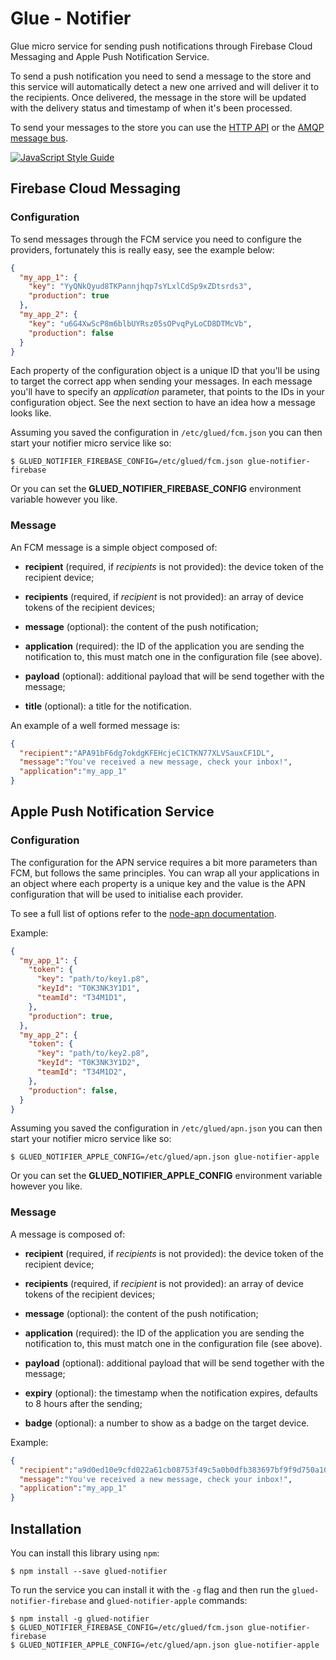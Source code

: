Glue - Notifier
===============

Glue micro service for sending push notifications through Firebase Cloud Messaging
and Apple Push Notification Service.

To send a push notification you need to send a message to the store and this 
service will automatically detect a new one arrived and will deliver it to the 
recipients. Once delivered, the message in the store will be updated with the
delivery status and timestamp of when it's been processed.

To send your messages to the store you can use the 
[HTTP API](https://github.com/ggioffreda/glued-store#http-api) or the
[AMQP message bus](https://github.com/ggioffreda/glued-store#amqp-api).

[![JavaScript Style Guide](https://img.shields.io/badge/code%20style-standard-brightgreen.svg)](http://standardjs.com/)

Firebase Cloud Messaging
------------------------

### Configuration

To send messages through the FCM service you need to configure the providers,
fortunately this is really easy, see the example below:

```json
{
  "my_app_1": {
    "key": "YyQNkQyud8TKPannjhqp7sYLxlCdSp9xZDtsrds3",
    "production": true
  },
  "my_app_2": {
    "key": "u6G4XwScP8m6blbUYRsz05sOPvqPyLoCD8DTMcVb",
    "production": false
  }
}
```

Each property of the configuration object is a unique ID that you'll be using to
target the correct app when sending your messages. In each message you'll have to 
specify an *application* parameter, that points to the IDs in your configuration 
object. See the next section to have an idea how a message looks like.

Assuming you saved the configuration in `/etc/glued/fcm.json` you can then start
your notifier micro service like so:

    $ GLUED_NOTIFIER_FIREBASE_CONFIG=/etc/glued/fcm.json glue-notifier-firebase

Or you can set the **GLUED_NOTIFIER_FIREBASE_CONFIG** environment variable however
you like.

### Message

An FCM message is a simple object composed of:

- **recipient** (required, if *recipients* is not provided): the device token of 
  the recipient device;

- **recipients** (required, if *recipient* is not provided): an array of device
  tokens of the recipient devices;

- **message** (optional): the content of the push notification;

- **application** (required): the ID of the application you are sending the 
  notification to, this must match one in the configuration file (see above).

- **payload** (optional): additional payload that will be send together with the 
  message;

- **title** (optional): a title for the notification.

An example of a well formed message is:

```json
{
  "recipient":"APA91bF6dg7okdgKFEHcjeC1CTKN77XLVSauxCF1DL",
  "message":"You've received a new message, check your inbox!",
  "application":"my_app_1"
}
```

Apple Push Notification Service
-------------------------------

### Configuration

The configuration for the APN service requires a bit more parameters than FCM, but
follows the same principles. You can wrap all your applications in an object where
each property is a unique key and the value is the APN configuration that will be 
used to initialise each provider.

To see a full list of options refer to the
[node-apn documentation](https://github.com/argon/node-apn).

Example:

```json
{
  "my_app_1": {
    "token": {
      "key": "path/to/key1.p8",
      "keyId": "T0K3NK3Y1D1",
      "teamId": "T34M1D1",
    },
    "production": true,
  },
  "my_app_2": {
    "token": {
      "key": "path/to/key2.p8",
      "keyId": "T0K3NK3Y1D2",
      "teamId": "T34M1D2",
    },
    "production": false,
  }
}
```

Assuming you saved the configuration in `/etc/glued/apn.json` you can then start
your notifier micro service like so:

    $ GLUED_NOTIFIER_APPLE_CONFIG=/etc/glued/apn.json glue-notifier-apple

Or you can set the **GLUED_NOTIFIER_APPLE_CONFIG** environment variable however
you like.

### Message

A message is composed of:

- **recipient** (required, if *recipients* is not provided): the device token of 
  the recipient device;

- **recipients** (required, if *recipient* is not provided): an array of device
  tokens of the recipient devices;

- **message** (optional): the content of the push notification;

- **application** (required): the ID of the application you are sending the 
  notification to, this must match one in the configuration file (see above).

- **payload** (optional): additional payload that will be send together with the 
  message;

- **expiry** (optional): the timestamp when the notification expires, defaults to
  8 hours after the sending;

- **badge** (optional): a number to show as a badge on the target device.

Example:

```json
{
  "recipient":"a9d0ed10e9cfd022a61cb08753f49c5a0b0dfb383697bf9f9d750a1003da19c7",
  "message":"You've received a new message, check your inbox!",
  "application":"my_app_1"
}
```

Installation
------------

You can install this library using `npm`:

    $ npm install --save glued-notifier

To run the service you can install it with the `-g` flag and then run the
`glued-notifier-firebase` and `glued-notifier-apple` commands:

    $ npm install -g glued-notifier
    $ GLUED_NOTIFIER_FIREBASE_CONFIG=/etc/glued/fcm.json glue-notifier-firebase
    $ GLUED_NOTIFIER_APPLE_CONFIG=/etc/glued/apn.json glue-notifier-apple
